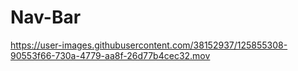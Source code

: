 # Nav-Bar


https://user-images.githubusercontent.com/38152937/125855308-90553f66-730a-4779-aa8f-26d77b4cec32.mov
